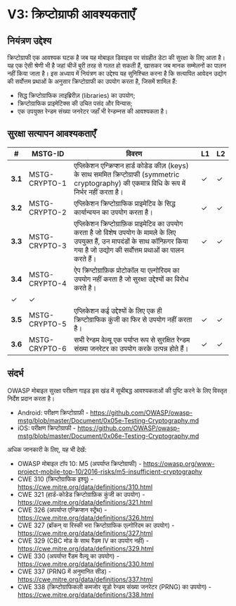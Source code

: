 # V3: क्रिप्टोग्राफी आवश्यकताएँ

## नियंत्रण उद्देश्य

क्रिप्टोग्राफी एक आवश्यक घटक है जब यह मोबाइल डिवाइस पर संग्रहीत डेटा की सुरक्षा के लिए आता है। यह एक ऐसी श्रेणी भी है जहां चीजें बुरी तरह से गलत हो सकती हैं, खासकर जब मानक सम्मेलनों का पालन नहीं किया जाता है। इस अध्याय में नियंत्रण का उद्देश्य यह सुनिश्चित करना है कि सत्यापित आवेदन उद्योग की सर्वोत्तम प्रथाओं के अनुसार क्रिप्टोग्राफी का उपयोग करता है, जिसमें शामिल हैं:

- सिद्ध क्रिप्टोग्राफिक लाइब्रिरीज़ (libraries) का उपयोग;
- क्रिप्टोग्राफिक प्राइमेटिक्स की उचित पसंद और विन्यास;
- एक उपयुक्त रेन्डम संख्या जनरेटर जहाँ भी रेन्डम्नस की आवश्यकता है।

## सुरक्षा सत्यापन आवश्यकताएँ

| # | MSTG-ID | विवरण | L1 | L2 |
| -- | -------- | ---------------------- | - | - |
| **3.1** | MSTG-CRYPTO-1 | एप्लिकेशन एन्क्रिप्शन हार्ड कोडेड कीज़ (keys) के साथ सममित क्रिप्टोग्राफी (symmetric cryptography) की एकमात्र विधि के रूप में निर्भर नहीं करता है।| ✓ | ✓ |
| **3.2** | MSTG-CRYPTO-2 | एप्लिकेशन क्रिप्टोग्राफिक प्राइमेटिव के सिद्ध कार्यान्वयन का उपयोग करता है। | ✓ | ✓ |
| **3.3** | MSTG-CRYPTO-3 | एप्लिकेशन क्रिप्टोग्राफ़िक प्राइमेटिव का उपयोग करता है जो विशेष उपयोग के मामले के लिए उपयुक्त हैं, उन मापदंडों के साथ कॉन्फ़िगर किया गया है जो उद्योग की सर्वोत्तम प्रथाओं का पालन करते हैं। | ✓ | ✓ |
| **3.4** | MSTG-CRYPTO-4 | ऐप क्रिप्टोग्राफ़िक प्रोटोकॉल या एल्गोरिदम का उपयोग नहीं करता है जो सुरक्षा उद्देश्यों का विरोध करते है।
 | ✓ | ✓ |
| **3.5** | MSTG-CRYPTO-5 | एप्लिकेशन कई उद्देश्यों के लिए एक ही क्रिप्टोग्राफिक कुंजी का फिर से उपयोग नहीं करता है। | ✓ | ✓ |
| **3.6** | MSTG-CRYPTO-6 | सभी रेन्डम वेल्यू एक पर्याप्त रूप से सुरक्षित रेन्डम संख्या जनरेटर का उपयोग करके उत्पन्न होते हैं। | ✓ | ✓ |

## संदर्भ

OWASP मोबाइल सुरक्षा परीक्षण गाइड इस खंड में सूचीबद्ध आवश्यकताओं की पुष्टि करने के लिए विस्तृत निर्देश प्रदान करता है।

- Android: परीक्षण क्रिप्टोग्राफ़ी -  <https://github.com/OWASP/owasp-mstg/blob/master/Document/0x05e-Testing-Cryptography.md>
- iOS: परीक्षण क्रिप्टोग्राफी - <https://github.com/OWASP/owasp-mstg/blob/master/Document/0x06e-Testing-Cryptography.md>

अधिक जानकारी के लिए, यह भी देखें:

- OWASP मोबाइल टॉप 10: M5 (अपर्याप्त क्रिप्टोग्राफी) - <https://owasp.org/www-project-mobile-top-10/2016-risks/m5-insufficient-cryptography>
- CWE 310 (क्रिप्टोग्राफिक इश्यू) - <https://cwe.mitre.org/data/definitions/310.html>
- CWE 321 (हार्ड-कोडेड क्रिप्टोग्राफ़िक कुंजी का उपयोग) - <https://cwe.mitre.org/data/definitions/321.html>
- CWE 326 (अपर्याप्त एन्क्रिप्शन स्ट्रेंथ) - <https://cwe.mitre.org/data/definitions/326.html>
- CWE 327 (ब्रॉकन् या रिस्की भरा क्रिप्टोग्राफिक एल्गोरिदम का उपयोग) - <https://cwe.mitre.org/data/definitions/327.html>
- CWE 329 (CBC मोड के साथ रैंडम IV का उपयोग नहीं) - <https://cwe.mitre.org/data/definitions/329.html>
- CWE 330 (अपर्याप्त रैंडम वैल्यू का उपयोग) - <https://cwe.mitre.org/data/definitions/330.html>
- CWE 337 (PRNG में अनुमानित सीड) - <https://cwe.mitre.org/data/definitions/337.html>
- CWE 338 (क्रिप्टोग्राफिकली कमजोर सूडो रेन्डम संख्या जनरेटर (PRNG) का उपयोग) - <https://cwe.mitre.org/data/definitions/338.html>
